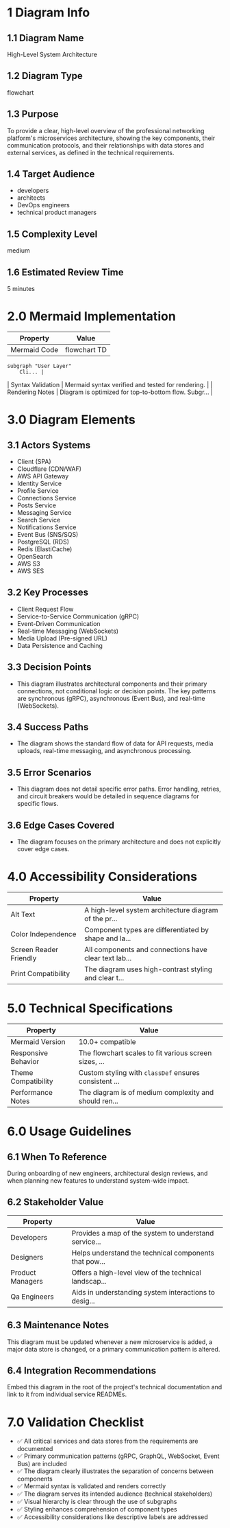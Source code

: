 # 1 Diagram Info

## 1.1 Diagram Name

High-Level System Architecture

## 1.2 Diagram Type

flowchart

## 1.3 Purpose

To provide a clear, high-level overview of the professional networking platform's microservices architecture, showing the key components, their communication protocols, and their relationships with data stores and external services, as defined in the technical requirements.

## 1.4 Target Audience

- developers
- architects
- DevOps engineers
- technical product managers

## 1.5 Complexity Level

medium

## 1.6 Estimated Review Time

5 minutes

# 2.0 Mermaid Implementation

| Property | Value |
|----------|-------|
| Mermaid Code | flowchart TD
    subgraph "User Layer"
        Cli... |
| Syntax Validation | Mermaid syntax verified and tested for rendering. |
| Rendering Notes | Diagram is optimized for top-to-bottom flow. Subgr... |

# 3.0 Diagram Elements

## 3.1 Actors Systems

- Client (SPA)
- Cloudflare (CDN/WAF)
- AWS API Gateway
- Identity Service
- Profile Service
- Connections Service
- Posts Service
- Messaging Service
- Search Service
- Notifications Service
- Event Bus (SNS/SQS)
- PostgreSQL (RDS)
- Redis (ElastiCache)
- OpenSearch
- AWS S3
- AWS SES

## 3.2 Key Processes

- Client Request Flow
- Service-to-Service Communication (gRPC)
- Event-Driven Communication
- Real-time Messaging (WebSockets)
- Media Upload (Pre-signed URL)
- Data Persistence and Caching

## 3.3 Decision Points

- This diagram illustrates architectural components and their primary connections, not conditional logic or decision points. The key patterns are synchronous (gRPC), asynchronous (Event Bus), and real-time (WebSockets).

## 3.4 Success Paths

- The diagram shows the standard flow of data for API requests, media uploads, real-time messaging, and asynchronous processing.

## 3.5 Error Scenarios

- This diagram does not detail specific error paths. Error handling, retries, and circuit breakers would be detailed in sequence diagrams for specific flows.

## 3.6 Edge Cases Covered

- The diagram focuses on the primary architecture and does not explicitly cover edge cases.

# 4.0 Accessibility Considerations

| Property | Value |
|----------|-------|
| Alt Text | A high-level system architecture diagram of the pr... |
| Color Independence | Component types are differentiated by shape and la... |
| Screen Reader Friendly | All components and connections have clear text lab... |
| Print Compatibility | The diagram uses high-contrast styling and clear t... |

# 5.0 Technical Specifications

| Property | Value |
|----------|-------|
| Mermaid Version | 10.0+ compatible |
| Responsive Behavior | The flowchart scales to fit various screen sizes, ... |
| Theme Compatibility | Custom styling with `classDef` ensures consistent ... |
| Performance Notes | The diagram is of medium complexity and should ren... |

# 6.0 Usage Guidelines

## 6.1 When To Reference

During onboarding of new engineers, architectural design reviews, and when planning new features to understand system-wide impact.

## 6.2 Stakeholder Value

| Property | Value |
|----------|-------|
| Developers | Provides a map of the system to understand service... |
| Designers | Helps understand the technical components that pow... |
| Product Managers | Offers a high-level view of the technical landscap... |
| Qa Engineers | Aids in understanding system interactions to desig... |

## 6.3 Maintenance Notes

This diagram must be updated whenever a new microservice is added, a major data store is changed, or a primary communication pattern is altered.

## 6.4 Integration Recommendations

Embed this diagram in the root of the project's technical documentation and link to it from individual service READMEs.

# 7.0 Validation Checklist

- ✅ All critical services and data stores from the requirements are documented
- ✅ Primary communication patterns (gRPC, GraphQL, WebSocket, Event Bus) are included
- ✅ The diagram clearly illustrates the separation of concerns between components
- ✅ Mermaid syntax is validated and renders correctly
- ✅ The diagram serves its intended audience (technical stakeholders)
- ✅ Visual hierarchy is clear through the use of subgraphs
- ✅ Styling enhances comprehension of component types
- ✅ Accessibility considerations like descriptive labels are addressed

